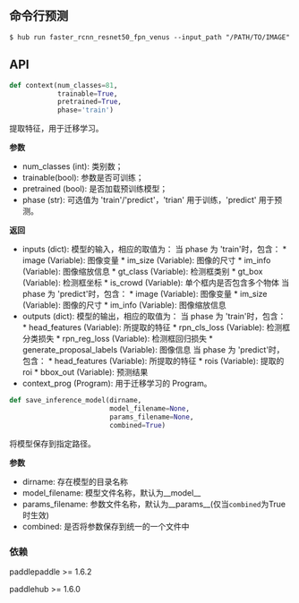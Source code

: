## 命令行预测

```shell
$ hub run faster_rcnn_resnet50_fpn_venus --input_path "/PATH/TO/IMAGE"
```

## API

```python
def context(num_classes=81,
            trainable=True,
            pretrained=True,
            phase='train')
```

提取特征，用于迁移学习。

**参数**

* num\_classes (int): 类别数；
* trainable(bool): 参数是否可训练；
* pretrained (bool): 是否加载预训练模型；
* phase (str): 可选值为 'train'/'predict'，'trian' 用于训练，'predict' 用于预测。

**返回**

* inputs (dict): 模型的输入，相应的取值为：
    当 phase 为 'train'时，包含：
        * image (Variable): 图像变量
        * im\_size (Variable): 图像的尺寸
        * im\_info (Variable): 图像缩放信息
        * gt\_class (Variable): 检测框类别
        * gt\_box (Variable): 检测框坐标
        * is\_crowd (Variable): 单个框内是否包含多个物体
    当 phase 为 'predict'时，包含：
        * image (Variable): 图像变量
        * im\_size (Variable): 图像的尺寸
        * im\_info (Variable): 图像缩放信息
* outputs (dict): 模型的输出，相应的取值为：
    当 phase 为 'train'时，包含：
        * head_features (Variable): 所提取的特征
        * rpn\_cls\_loss (Variable): 检测框分类损失
        * rpn\_reg\_loss (Variable): 检测框回归损失
        * generate\_proposal\_labels (Variable): 图像信息
    当 phase 为 'predict'时，包含：
        * head_features (Variable): 所提取的特征
        * rois (Variable): 提取的roi
        * bbox\_out (Variable): 预测结果
* context\_prog (Program): 用于迁移学习的 Program。

```python
def save_inference_model(dirname,
                         model_filename=None,
                         params_filename=None,
                         combined=True)
```

将模型保存到指定路径。

**参数**

* dirname: 存在模型的目录名称
* model\_filename: 模型文件名称，默认为\_\_model\_\_
* params\_filename: 参数文件名称，默认为\_\_params\_\_(仅当`combined`为True时生效)
* combined: 是否将参数保存到统一的一个文件中

### 依赖

paddlepaddle >= 1.6.2

paddlehub >= 1.6.0

